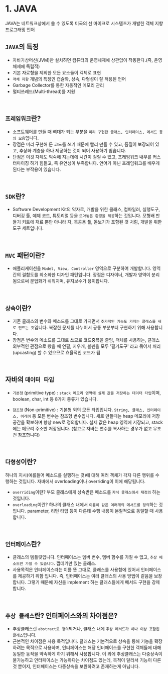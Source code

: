 # 1. JAVA
JAVA는 네트워크상에서 쓸 수 있도록 미국의 선 마이크로 시스템즈가 개발한 객체 지향 프로그래밍 언어
<br>

## `JAVA`의 특징
* 자바가상머신(JVM)만 설치하면 컴퓨터의 운영체제에 상관없이 작동한다.(즉, 운영체제에 독립적)
* 기본 자료형을 제외한 모든 요소들이 객체로 표현
* `객체 지향` 개념의 특징인 캡슐화, 상속, 다형성이 잘 적용된 언어
* Garbage Collector를 통한 자동적인 메모리 관리
* 멀티쓰레드(Multi-thread)를 지원
  
<br>

## `프레임워크`란?
* 소프트웨어를 만들 때 뼈대가 되는 부분을 `미리 구현한 클래스, 인터페이스, 메서드 등의 모음`입니다.
* 장점은 미리 구현해 둔 코드를 쓰기 때문에 빨리 만들 수 있고, 품질이 보장되어 있고, 추상화 계층을 하나 제공하는 것이 되어 사용하기 쉽습니다.
* 단점은 이것 자체도 익숙해 지는데에 시간이 걸릴 수 있고, 프레임워크 내부를 커스터마이징 하기 힘들고, 즉 유연성이 부족합니다. 언어가 아닌 프레임워크를 배우게 된다는 부작용이 있습니다.

<br>

## `SDK`란?
* Software Development Kit의 약자로, 개발을 위한 클래스, 컴파일러, 실행도구, 디버깅 툴, 예제 코드, 튜토리얼 등을 `모아놓은 환경을 제공`하는 것입니다. 모형배 만들기 키트에 재료 뿐만 아니라 자, 목공용 풀, 돋보기가 포함된 것 처럼, 개발을 위한 도구 세트입니다.

<br>

## `MVC` 패턴이란?
* 애플리케이션을 `Model, View, Controller` 영역으로 구분하여 개발합니다. 영역간의 결합도를 최소화한 디자인 패턴입니다. 장점은 디자이너, 개발자 영역이 분리됨으로써 분업화가 쉬워지며, 유지보수가 용이합니다.

<br>

## `상속`이란?
* 기존 클래스의 변수와 메소드를 그대로 가지면서 `추가적인 기능도 가지는 클래스를 새로 만드는 것`입니다. 복잡한 문제를 나누어서 공통 부분부터 구현하기 위해 사용합니다.
* 장점은 변수와 메소드를 그대로 쓰므로 코드중복을 줄임, 객체를 사용하는, 클래스 외부적인 관점으로 봤을 때 연필, 지우개, 볼펜을 모두 '필기도구' 라고 묶어서 처리(upcasting) 할 수 있으므로 효율적인 코드가 됨

<br>

## 자바의 `데이터 타입`
* `기본형` (primitive type) : `stack 메모리 영역에 실제 값을 저장하는 데이터 타입`이며, boolean, char, int 등 8가지 종류가 있습니다.

* `참조형` (Non-primitive) : 기본형 외의 모든 타입입니다. `String, 클래스, 인터페이스, 어레이` 등 모든 변수는 참조형 변수입니다. 새로 만들때는 heap 메모리에 저장공간을 확보하며 항상 new로 정의합니다. 실제 값은 heap 영역에 저장되고, stack 에는 메모리 주소만 저장됩니다. (참고로 자바는 변수를 복사하는 경우가 없고 무조건 참조합니다)
  
<br>

## `다형성`이란?
하나의 지시(예를들어 메소드를 실행하는 것)에 대해 여러 객체가 각자 다른 행위를 수행하는 것입니다. 자바에서 overloading이나 overriding이 이에 해당됩니다.

* `overriding`이란? 부모 클래스에게 상속받은 메소드를 `자식 클래스에서 재정의` 하는 것입니다.
* `overloading`이란? 하나의 클래스 내에서 `이름이 같은 여러개의 메서드를 정의`하는 것입니다. parameter, 리턴 타입 등이 다른데 수행 내용이 본질적으로 동일할 때 사용합니다.

<br>

## `인터페이스`란?
* 클래스의 템플릿입니다. 인터페이스는 멤버 변수, 멤버 함수를 가질 수 없고, `추상 메소드만 가질 수 있습니다`. 껍데기만 있는 클래스.
* 사용목적은 인터페이스라는 이름 뜻 그대로, 클래스를 사용함에 있어서 인터페이스를 제공하기 위함 입니다. 즉, 인터페이스는 여러 클래스의 사용 방법이 같음을 보장합니다. 그렇기 때문에 자신을 implement 하는 클래스들에게 메서드 구현을 강제합니다.

<br>

## `추상 클래스`란? 인터페이스와의 차이점은?
* 추상클래스란 `abstract로 정의`되거나, 클래스 내에 `추상 메서드가 하나 이상 포함된 클래스`입니다. 
* 근본적인 차이점은 사용 목적입니다. 클래스는 기본적으로 상속을 통해 기능을 확장하려는 목적으로 사용하며, 인터페이스는 해당 인터페이스를 구현한 객체들에 대해 동일한 동작을 약속하게 하기 위해서 사용합니다. 이 외에 추상클래스는 다중상속이 불가능하고 인터페이스는 가능하다는 차이점도 있는데, 목적이 달라서 기능이 다른 것 뿐이지, 인터페이스는 다중상속을 보완하려고 존재하는게 아닙니다.